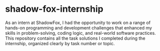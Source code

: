 # shadow-fox-internship
As an intern at ShadowFox, I had the opportunity to work on a range of hands-on programming and development challenges that enhanced my skills in problem-solving, coding logic, and real-world software practices. This repository contains all the task solutions I completed during the internship, organized clearly by task number or topic.

